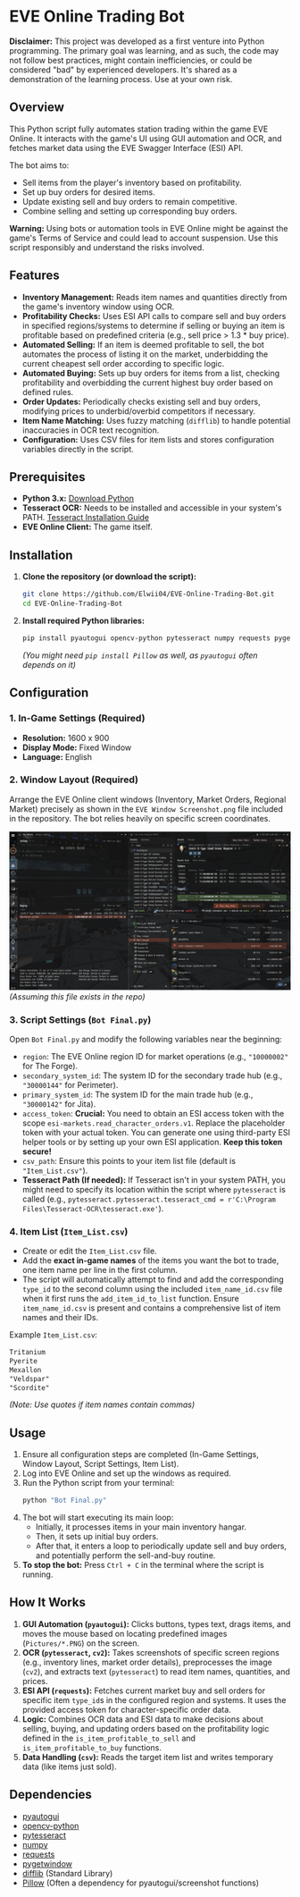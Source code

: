 # EVE Online Trading Bot

**Disclaimer:** This project was developed as a first venture into Python programming. The primary goal was learning, and as such, the code may not follow best practices, might contain inefficiencies, or could be considered "bad" by experienced developers. It's shared as a demonstration of the learning process. Use at your own risk.

## Overview

This Python script fully automates station trading within the game EVE Online. It interacts with the game's UI using GUI automation and OCR, and fetches market data using the EVE Swagger Interface (ESI) API.

The bot aims to:
*   Sell items from the player's inventory based on profitability.
*   Set up buy orders for desired items.
*   Update existing sell and buy orders to remain competitive.
*   Combine selling and setting up corresponding buy orders.

**Warning:** Using bots or automation tools in EVE Online might be against the game's Terms of Service and could lead to account suspension. Use this script responsibly and understand the risks involved.

## Features

*   **Inventory Management:** Reads item names and quantities directly from the game's inventory window using OCR.
*   **Profitability Checks:** Uses ESI API calls to compare sell and buy orders in specified regions/systems to determine if selling or buying an item is profitable based on predefined criteria (e.g., sell price > 1.3 * buy price).
*   **Automated Selling:** If an item is deemed profitable to sell, the bot automates the process of listing it on the market, underbidding the current cheapest sell order according to specific logic.
*   **Automated Buying:** Sets up buy orders for items from a list, checking profitability and overbidding the current highest buy order based on defined rules.
*   **Order Updates:** Periodically checks existing sell and buy orders, modifying prices to underbid/overbid competitors if necessary.
*   **Item Name Matching:** Uses fuzzy matching (`difflib`) to handle potential inaccuracies in OCR text recognition.
*   **Configuration:** Uses CSV files for item lists and stores configuration variables directly in the script.

## Prerequisites

*   **Python 3.x:** [Download Python](https://www.python.org/downloads/)
*   **Tesseract OCR:** Needs to be installed and accessible in your system's PATH. [Tesseract Installation Guide](https://tesseract-ocr.github.io/tessdoc/Installation.html)
*   **EVE Online Client:** The game itself.

## Installation

1.  **Clone the repository (or download the script):**
    ```bash
    git clone https://github.com/Elwii04/EVE-Online-Trading-Bot.git
    cd EVE-Online-Trading-Bot
    ```
2.  **Install required Python libraries:**
    ```bash
    pip install pyautogui opencv-python pytesseract numpy requests pygetwindow difflib-python
    ```
    *(You might need `pip install Pillow` as well, as `pyautogui` often depends on it)*

## Configuration

### 1. In-Game Settings (Required)

*   **Resolution:** 1600 x 900
*   **Display Mode:** Fixed Window
*   **Language:** English

### 2. Window Layout (Required)

Arrange the EVE Online client windows (Inventory, Market Orders, Regional Market) precisely as shown in the `EVE Window Screenshot.png` file included in the repository. The bot relies heavily on specific screen coordinates.

![EVE Window Screenshot](EVE%20Window%20Screenshot.png) *(Assuming this file exists in the repo)*

### 3. Script Settings (`Bot Final.py`)

Open `Bot Final.py` and modify the following variables near the beginning:

*   `region`: The EVE Online region ID for market operations (e.g., `"10000002"` for The Forge).
*   `secondary_system_id`: The system ID for the secondary trade hub (e.g., `"30000144"` for Perimeter).
*   `primary_system_id`: The system ID for the main trade hub (e.g., `"30000142"` for Jita).
*   `access_token`: **Crucial:** You need to obtain an ESI access token with the scope `esi-markets.read_character_orders.v1`. Replace the placeholder token with your actual token. You can generate one using third-party ESI helper tools or by setting up your own ESI application. **Keep this token secure!**
*   `csv_path`: Ensure this points to your item list file (default is `"Item_List.csv"`).
*   **Tesseract Path (If needed):** If Tesseract isn't in your system PATH, you might need to specify its location within the script where `pytesseract` is called (e.g., `pytesseract.pytesseract.tesseract_cmd = r'C:\Program Files\Tesseract-OCR\tesseract.exe'`).

### 4. Item List (`Item_List.csv`)

*   Create or edit the `Item_List.csv` file.
*   Add the **exact in-game names** of the items you want the bot to trade, one item name per line in the first column.
*   The script will automatically attempt to find and add the corresponding `type_id` to the second column using the included `item_name_id.csv` file when it first runs the `add_item_id_to_list` function. Ensure `item_name_id.csv` is present and contains a comprehensive list of item names and their IDs.

Example `Item_List.csv`:
```csv
Tritanium
Pyerite
Mexallon
"Veldspar"
"Scordite"
```
*(Note: Use quotes if item names contain commas)*

## Usage

1.  Ensure all configuration steps are completed (In-Game Settings, Window Layout, Script Settings, Item List).
2.  Log into EVE Online and set up the windows as required.
3.  Run the Python script from your terminal:
    ```bash
    python "Bot Final.py"
    ```
4.  The bot will start executing its main loop:
    *   Initially, it processes items in your main inventory hangar.
    *   Then, it sets up initial buy orders.
    *   After that, it enters a loop to periodically update sell and buy orders, and potentially perform the sell-and-buy routine.
5.  **To stop the bot:** Press `Ctrl + C` in the terminal where the script is running.

## How It Works

1.  **GUI Automation (`pyautogui`):** Clicks buttons, types text, drags items, and moves the mouse based on locating predefined images (`Pictures/*.PNG`) on the screen.
2.  **OCR (`pytesseract`, `cv2`):** Takes screenshots of specific screen regions (e.g., inventory lines, market order details), preprocesses the image (`cv2`), and extracts text (`pytesseract`) to read item names, quantities, and prices.
3.  **ESI API (`requests`):** Fetches current market buy and sell orders for specific item `type_id`s in the configured region and systems. It uses the provided access token for character-specific order data.
4.  **Logic:** Combines OCR data and ESI data to make decisions about selling, buying, and updating orders based on the profitability logic defined in the `is_item_profitable_to_sell` and `is_item_profitable_to_buy` functions.
5.  **Data Handling (`csv`):** Reads the target item list and writes temporary data (like items just sold).

## Dependencies

*   [pyautogui](https://pyautogui.readthedocs.io/en/latest/)
*   [opencv-python](https://pypi.org/project/opencv-python/)
*   [pytesseract](https://pypi.org/project/pytesseract/)
*   [numpy](https://numpy.org/)
*   [requests](https://requests.readthedocs.io/en/latest/)
*   [pygetwindow](https://pypi.org/project/PyGetWindow/)
*   [difflib](https://docs.python.org/3/library/difflib.html) (Standard Library)
*   [Pillow](https://python-pillow.org/) (Often a dependency for pyautogui/screenshot functions)
